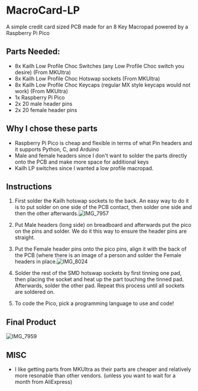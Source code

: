 # MacroCard-LP
A simple credit card sized PCB made for an 8 Key Macropad powered by a Raspberry Pi Pico

## Parts Needed:
- 8x Kailh Low Profile Choc Switches (any Low Profile Choc switch you desire) (From MKUltra)
- 8x Kailh Low Profile Choc Hotswap sockets (From MKUltra)
- 8x Kailh Low Profile Choc Keycaps (regular MX style keycaps would not work) (From MKUltra)
- 1x Raspberry Pi Pico
- 2x 20 male header pins
- 2x 20 female header pins

## Why I chose these parts
- Raspberry Pi Pico is cheap and flexible in terms of what Pin headers and it supports Python, C, and Arduino
- Male and female headers since I don't want to solder the parts directly onto the PCB and make more space for additional keys
- Kailh LP switches since I wanted a low profile macropad.


## Instructions
1. First solder the Kailh hotswap sockets to the back. An easy way to do it is to put solder on one side of the PCB contact, then solder one side and then the other afterwards.![IMG_7957](https://user-images.githubusercontent.com/77712523/171341768-0776d308-3246-4034-9b1e-f852cffbe576.jpg)

2. Put Male headers (long side) on breadboard and afterwards put the pico on the pins and solder. We do it this way to ensure the header pins are straight.
3. Put the Female header pins onto the pico pins, align it with the back of the PCB (where there is an image of a person and solder the Female headers in place.![IMG_8024](https://user-images.githubusercontent.com/77712523/171342058-3aeecc59-2cc4-4654-93f4-8932512c4941.jpg)

4. Solder the rest of the SMD hotswap sockets by first tinning one pad, then placing the socket and heat up the part touching the tinned pad. Afterwards, solder the other pad. Repeat this process until all sockets are soldered on.
5. To code the Pico, pick a programming language to use and code!

## Final Product
![IMG_7959](https://user-images.githubusercontent.com/77712523/171341813-d8d13c89-b715-4efe-856f-5eebdebda715.jpg)

## MISC
- I like getting parts from MKUltra as their parts are cheaper and relatively more resonable than other vendors. (unless you want to wait for a month from AliExpress)
